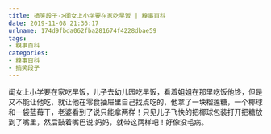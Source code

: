 ```yaml
---
title: 搞笑段子->闺女上小学要在家吃早饭 | 糗事百科
date: 2019-11-08 21:36:17
urlname: 174d9fbda062fba281674f4228dbae59
tags: 
- 糗事百科
categories:
- 糗事百科
- 搞笑段子
---
```

闺女上小学要在家吃早饭，儿子去幼儿园吃早饭，看着姐姐在那里吃饭他馋，但是又不能让他吃，就让他在零食抽屉里自己找点吃的，他拿了一块榴莲糖，一个椰球和一袋蓝莓干，老婆看到了说只能拿两样！只见儿子飞快的把椰球包装打开把糖放到了嘴里，然后鼓着嘴巴说:妈妈，就带这两样吧！好像没毛病。


